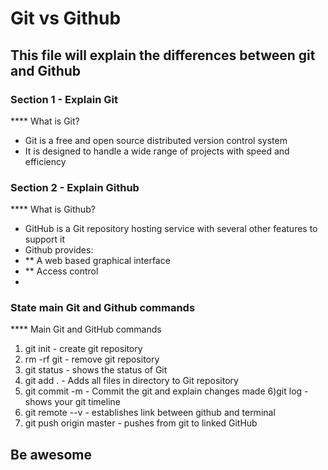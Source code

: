 # Git vs Github

## This file will explain the differences between git and Github

### Section 1 - Explain Git
**** What is Git?
-  Git is a free and open source distributed version control system
- It is designed to handle a wide range of projects with speed and efficiency

### Section 2 - Explain Github
**** What is Github?
- GitHub is a Git repository hosting service with several other features to support it
- Github provides:
- ** A web based graphical interface
- ** Access control
-

### State main Git and Github commands  
**** Main Git and GitHub commands
1) git init - create git repository
2) rm -rf git - remove git repository
3) git status - shows the status of Git
4) git add . - Adds all files in directory to Git repository
5) git commit -m - Commit the git and explain changes made
6)git log - shows your git timeline
7) git remote --v - establishes link between github and terminal
8) git push origin master - pushes from git to linked GitHub
## Be awesome
